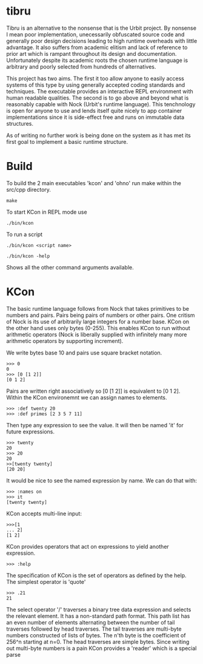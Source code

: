 tibru
=====

Tibru is an alternative to the nonsense that is the Urbit project. By nonsense I mean poor implementation, unecessarily obfuscated source code and generally poor design decisions leading to high runtime overheads with little advantage. It also suffers from academic elitism and lack of reference to prior art which is rampant throughout its design and documentation. Unfortunately despite its academic roots the chosen runtime language is arbitrary and poorly selected from hundreds of alternatives.

This project has two aims. The first it too allow anyone to easily access systems of this type by using generally accepted coding standards and techniques. The executable provides an interactive REPL environment with human readable qualities. The second is to go above and beyond what is reasonably capable with Nock (Urbit's runtime language). This tenchnology is open for anyone to use and lends itself quite nicely to app container implementations since it is side-effect free and runs on immutable data structures.

As of writing no further work is being done on the system as it has met its first goal to implement a basic runtime structure.

Build
=====

To build the 2 main executables 'kcon' and 'ohno' run make within the src/cpp directory.

	make

To start KCon in REPL mode use

	./bin/kcon

To run a script

	./bin/kcon <script name>

	./bin/kcon -help

Shows all the other command arguments available.


KCon
====

The basic runtime language follows from Nock that takes primitives to be numbers and pairs. Pairs being pairs of numbers or other pairs. One critism of Nock is its use of arbitrarily large integers for a number base. KCon on the other hand uses only bytes (0-255). This enables KCon to run without arithmetic operators (Nock is liberally supplied with infinitely many more arithmetic operators by supporting increment).

We write bytes base 10 and pairs use square bracket notation.

	>>> 0
	0
	>>> [0 [1 2]]
	[0 1 2]

Pairs are written right associatively so [0 [1 2]] is equivalent to [0 1 2]. Within the KCon environemnt we can assign names to elements.

	>>> :def twenty 20
	>>> :def primes [2 3 5 7 11]

Then type any expression to see the value. It will then be named 'it' for future expressions.

	>>> twenty
	20
	>>> 20
	20
	>>[twenty twenty]
	[20 20]

It would be nice to see the named expression by name. We can do that with:

	>>> :names on
	>>> it
	[twenty twenty]

KCon accepts multi-line input:

	>>>[1
	... 2]
	[1 2]

KCon provides operators that act on expressions to yield another expression.

	>>> :help

The specification of KCon is the set of operators as defined by the help. The simplest operator is 'quote'

	>>> .21
	21

The select operator '/' traverses a binary tree data expression and selects the relevant element. It has a non-standard path format.
This path list has an even number of elements alternating between the number of tail traverses followed by head traverses.
The tail traverses are multi-byte numbers constructed of lists of bytes. The n'th byte is the coefficient of 256^n starting at n=0.
The head traverses are simple bytes. Since writing out multi-byte numbers is a pain KCon provides a 'reader' which is a special parse





